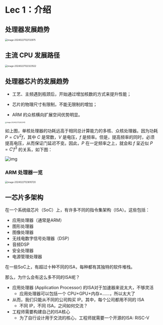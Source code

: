 # Lec 1：介绍

## 处理器发展趋势

<img src="https://cdn.jsdelivr.net/gh/mtdickens/mtd-images/img/202402271221464.png" alt="image-20240227122132975" style="zoom: 50%;" />

## 主流 CPU 发展路径

<img src="https://cdn.jsdelivr.net/gh/mtdickens/mtd-images/img/202402271223747.png" alt="image-20240227122323522" style="zoom: 50%;" />

## 处理器芯片的发展趋势

- 工艺、主频遇到瓶颈后，开始通过增加核数的方式来提升性能；

- 芯片的物理尺寸有限制，不能无限制的增加；

- ARM 的众核横向扩展空间优势明显。

<img src="https://cdn.jsdelivr.net/gh/mtdickens/mtd-images/img/202402271226219.png" alt="image-20240227122623415" style="zoom:33%;" />

如上图，单核处理器的功耗远高于相同总计算能力的多核、众核处理器。因为功耗 $P = CV^2f$，其中 $C$ 是常数，$V$ 是电压，$f$ 是频率。但是，提高频率的同时，必须提高电压，从而保证门延迟不变。因此，$P$ 在一定频率之上，就会和 $f$ 呈近似 $P = C'f^3$ 的关系，如下图：

![img](https://cdn.jsdelivr.net/gh/mtdickens/mtd-images/img/202402271232383.jpeg)

### ARM 处理器一览

<img src="https://cdn.jsdelivr.net/gh/mtdickens/mtd-images/img/202402271236243.png" alt="image-20240227123610720" style="zoom: 50%;" />

## 一芯片多架构

在一个系统级芯片（SoC）上，有许多不同的指令集架构（ISA）。这些包括：

- 应用处理器（通常是ARM）
- 图形处理器
- 图像处理器
- 无线电数字信号处理器（DSP）
- 音频DSP
- 安全处理器
- 电源管理处理器

在一些SoC上，有超过十种不同的ISA，每种都有其独特的软件堆栈。

那么，为什么会有这么多不同的ISA呢？

- 应用处理器 (Application Processor) 的ISA对于加速器来说太大，不够灵活
  - 应用处理器可以包括一个 CPU+GPU+内存+……，所以太大了
- 从而，我们只能从不同的公司购买 IP。其中，每个公司都用不同的 ISA
  - 不同 IP，不同 ISA，之间如何交流？
- 工程师需要构建自己的ISA核心
  - 为了自行设计用于交流的核心，工程师就需要一个开源的ISA: RISC-V